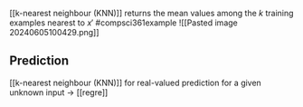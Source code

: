 [[k-nearest neighbour (KNN)]] returns the mean values among the $k$ training examples nearest to $x'$
#compsci361example ![[Pasted image 20240605100429.png]]
## Prediction
[[k-nearest neighbour (KNN)]] for real-valued prediction for a given unknown input $\rightarrow$ [[regre]]